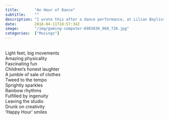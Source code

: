 ```yaml
---
title:       "An Hour of Dance"
subtitle:    ""
description: "I wrote this after a dance performance, at Lilian Bayliss Studio, entitled Getting Dressed"
date:        2018-04-11T18:57:34Z
image:       "/img/gaming-computer-6903836_960_720.jpg"
categories:  ["Musings"]
---
```

<br>Light feet, big movements
<br>Amazing physicality
<br>Fascinating fun
<br>Children’s honest laughter
<br>A jumble of sale of clothes
<br>Tweed to the tempo
<br>Sprightly sparkles
<br>Rainbow rhythms
<br>Fulfilled by ingenuity
<br>Leaving the studio
<br>Drunk on creativity
<br>’Happy Hour’ smiles
